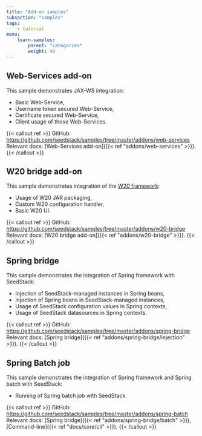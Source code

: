 ```yaml
---
title: "Add-on samples"
subsection: "samples"    
tags:
    - tutorial
menu:
    learn-samples:
        parent: "categories"
        weight: 40
---
```


## Web-Services add-on

This sample demonstrates JAX-WS integration:

* Basic Web-Service,
* Username token secured Web-Service,
* Certificate secured Web-Service,
* Client usage of those Web-Services.
 
{{< callout ref >}}
GitHub: https://github.com/seedstack/samples/tree/master/addons/web-services
<br>Relevant docs: [Web-Services add-on]({{< ref "addons/web-services" >}}).
{{< /callout >}}

## W20 bridge add-on

This sample demonstrates integration of the [W20 framework](//w20-framework.github.io):
 
* Usage of W20 JAR packaging,
* Custom W20 configuration handler,
* Basic W20 UI.

{{< callout ref >}}
GitHub: https://github.com/seedstack/samples/tree/master/addons/w20-bridge
<br>Relevant docs: [W20 bridge add-on]({{< ref "addons/w20-bridge" >}}).
{{< /callout >}}

## Spring bridge

This sample demonstrates the integration of Spring framework with SeedStack:

* Injection of SeedStack-managed instances in Spring beans,
* Injection of Spring beans in SeedStack-managed instances,
* Usage of SeedStack configuration values in Spring contexts,
* Usage of SeedStack datasources in Spring contexts.

{{< callout ref >}}
GitHub: https://github.com/seedstack/samples/tree/master/addons/spring-bridge
<br>Relevant docs: [Spring bridge]({{< ref "addons/spring-bridge/injection" >}}).
{{< /callout >}}

## Spring Batch job

This sample demonstrates the integration of Spring framework and Spring batch with SeedStack:

* Running of Spring batch job with SeedStack.

{{< callout ref >}}
GitHub: https://github.com/seedstack/samples/tree/master/addons/spring-batch
<br>Relevant docs: [Spring bridge]({{< ref "addons/spring-bridge/batch" >}}), [Command-line]({{< ref "docs/core/cli" >}}).
{{< /callout >}}

